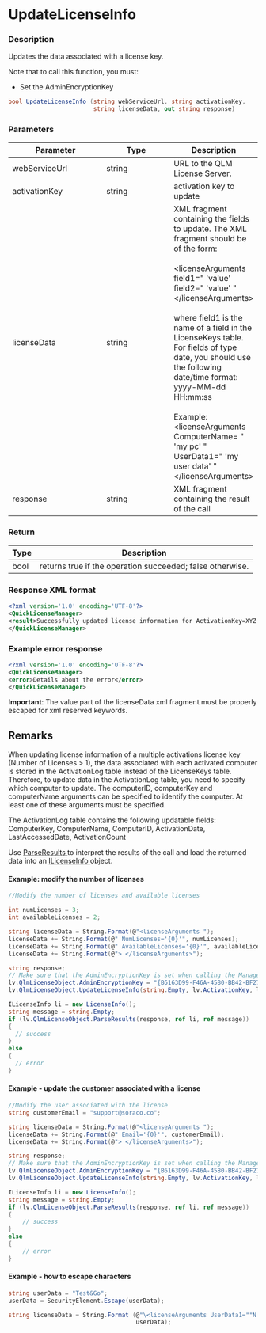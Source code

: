 # UpdateLicenseInfo

### Description

Updates the data associated with a license key.

Note that to call this function, you must:

* Set the AdminEncryptionKey

```csharp
bool UpdateLicenseInfo (string webServiceUrl, string activationKey, 
                        string licenseData, out string response)
```

### Parameters

<table><thead><tr><th width="197">Parameter</th><th width="147.33333333333331">Type</th><th>Description</th></tr></thead><tbody><tr><td>webServiceUrl</td><td>string</td><td>URL to the QLM License Server.</td></tr><tr><td>activationKey</td><td>string</td><td>activation key to update</td></tr><tr><td>licenseData</td><td>string</td><td>XML fragment containing the fields to update. The XML fragment should be of the form:<br><br>&#x3C;licenseArguments<br>field1=" 'value'<br>field2=" 'value' "<br>&#x3C;/licenseArguments><br><br>where field1 is the name of a field in the LicenseKeys table. For fields of type date, you should use the following date/time format: yyyy-MM-dd HH:mm:ss<br><br>Example:<br>&#x3C;licenseArguments<br>ComputerName= " 'my pc' "<br>UserData1=" 'my user data' "<br>&#x3C;/licenseArguments></td></tr><tr><td>response</td><td>string</td><td>XML fragment containing the result of the call</td></tr></tbody></table>

### Return

| Type | Description                                               |
| ---- | --------------------------------------------------------- |
| bool | returns true if the operation succeeded; false otherwise. |

### Response XML format

```xml
<?xml version='1.0' encoding='UTF-8'?>
<QuickLicenseManager>
<result>Successfully updated license information for ActivationKey=XYZ.</result>
</QuickLicenseManager>
```

### Example error response

```xml
<?xml version='1.0' encoding='UTF-8'?>
<QuickLicenseManager>
<error>Details about the error</error>
</QuickLicenseManager>
```

**Important**: The value part of the licenseData xml fragment must be properly escaped for xml reserved keywords.

## Remarks

When updating license information of a multiple activations license key (Number of Licenses > 1), the data associated with each activated computer is stored in the ActivationLog table instead of the LicenseKeys table. Therefore, to update data in the ActivationLog table, you need to specify which computer to update. The computerID, computerKey and computerName arguments can be specified to identify the computer. At least one of these arguments must be specified.

The ActivationLog table contains the following updatable fields: ComputerKey, ComputerName, ComputerID, ActivationDate, LastAccessedDate, ActivationCount

Use [ParseResults ](../../iqlmcustomerinfo/methods/parseresults.md)to interpret the results of the call and load the returned data into an [ILicenseInfo ](../../ilicenseinfo/)object.

#### Example: modify the number of licenses

```csharp
//Modify the number of licenses and available licenses

int numLicenses = 3;
int availableLicenses = 2;

string licenseData = String.Format(@"<licenseArguments ");
licenseData += String.Format(@" NumLicenses='{0}'", numLicenses);
licenseData += String.Format(@" AvailableLicenses='{0}'", availableLicenses);
licenseData += String.Format(@"> </licenseArguments>");

string response;
// Make sure that the AdminEncryptionKey is set when calling the Management API
lv.QlmLicenseObject.AdminEncryptionKey = "{B6163D99-F46A-4580-BB42-BF276A507A14}";
lv.QlmLicenseObject.UpdateLicenseInfo(string.Empty, lv.ActivationKey, licenseData, out response);

ILicenseInfo li = new LicenseInfo();
string message = string.Empty;
if (lv.QlmLicenseObject.ParseResults(response, ref li, ref message))
{
  // success
}
else
{
  // error
}
```

#### Example - update the customer associated with a license

```csharp
//Modify the user associated with the license
string customerEmail = "support@soraco.co";

string licenseData = String.Format(@"<licenseArguments ");
licenseData += String.Format(@" Email='{0}'", customerEmail);            
licenseData += String.Format(@"> </licenseArguments>");

string response;
// Make sure that the AdminEncryptionKey is set when calling the Management API
lv.QlmLicenseObject.AdminEncryptionKey = "{B6163D99-F46A-4580-BB42-BF276A507A14}";
lv.QlmLicenseObject.UpdateLicenseInfo(string.Empty, lv.ActivationKey, licenseData, out response);

ILicenseInfo li = new LicenseInfo();
string message = string.Empty;
if (lv.QlmLicenseObject.ParseResults(response, ref li, ref message))
{
    // success
}
else
{
    // error
}
```

#### Example - how to escape characters

```csharp
string userData = "Test&Go";  
userData = SecurityElement.Escape(userData);

string licenseData = String.Format (@"\<licenseArguments UserData1=""N'{0}'""> </licenseArguments>", 
                                    userData);
```
